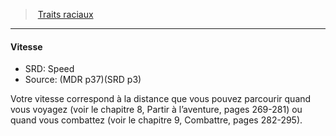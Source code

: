 ﻿---
!Generic
Id: races_hd.md#vitesse
ParentLink: races_hd.md#traits-raciaux
Name: Vitesse
ParentName: Traits raciaux
NameLevel: 4
AltName: Speed
Source: (MDR p37)(SRD p3)
---
> [Traits raciaux](hd_races_traits_raciaux.md)

---

#### Vitesse

- SRD: Speed
- Source: (MDR p37)(SRD p3)

Votre vitesse correspond à la distance que vous pouvez parcourir quand vous voyagez (voir le chapitre 8, Partir à l’aventure, pages 269-281) ou quand vous combattez (voir le chapitre 9, Combattre, pages 282-295).

